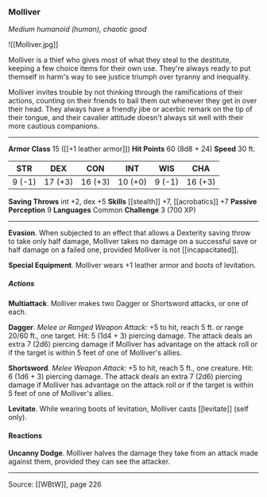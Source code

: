 ### Molliver
_Medium humanoid (human), chaotic good_

![[Molliver.jpg]]

Molliver is a thief who gives most of what they steal to the destitute, keeping a few choice items for their own use. They're always ready to put themself in harm's way to see justice triumph over tyranny and inequality.

Molliver invites trouble by not thinking through the ramifications of their actions, counting on their friends to bail them out whenever they get in over their head. They always have a friendly jibe or acerbic remark on the tip of their tongue, and their cavalier attitude doesn't always sit well with their more cautious companions.




---

**Armor Class** 15 ([[+1 leather armor]])
**Hit Points** 60 (8d8 + 24)
**Speed** 30 ft.

| STR     | DEX     | CON     | INT     | WIS     | CHA     |
|---------|---------|---------|---------|---------|---------|
| 9 (-1) | 17 (+3) | 16 (+3) | 10 (+0) | 9 (-1) | 16 (+3) |

**Saving Throws** int +2, dex +5
**Skills** [[stealth]] +7, [[acrobatics]] +7
**Passive Perception** 9
**Languages** Common
**Challenge** 3 (700 XP)

---

**Evasion**. When subjected to an effect that allows a Dexterity saving throw to take only half damage, Molliver takes no damage on a successful save or half damage on a failed one, provided Molliver is not [[incapacitated]].

**Special Equipment**. Molliver wears  +1 leather armor and boots of levitation.

##### Actions
**Multiattack**. Molliver makes two Dagger or Shortsword attacks, or one of each.

**Dagger**. _Melee or Ranged Weapon Attack:_ +5 to hit, reach 5 ft. or range 20/60 ft., one target. Hit: 5 (1d4 + 3) piercing damage. The attack deals an extra 7 (2d6) piercing damage if Molliver has advantage on the attack roll or if the target is within 5 feet of one of Molliver's allies.

**Shortsword**. _Melee Weapon Attack:_ +5 to hit, reach 5 ft., one creature. Hit: 6 (1d6 + 3) piercing damage. The attack deals an extra 7 (2d6) piercing damage if Molliver has advantage on the attack roll or if the target is within 5 feet of one of Molliver's allies.

**Levitate**. While wearing boots of levitation, Molliver casts [[levitate]] (self only).

#### Reactions
**Uncanny Dodge**. Molliver halves the damage they take from an attack made against them, provided they can see the attacker.


---

Source: [[WBtW]], page 226